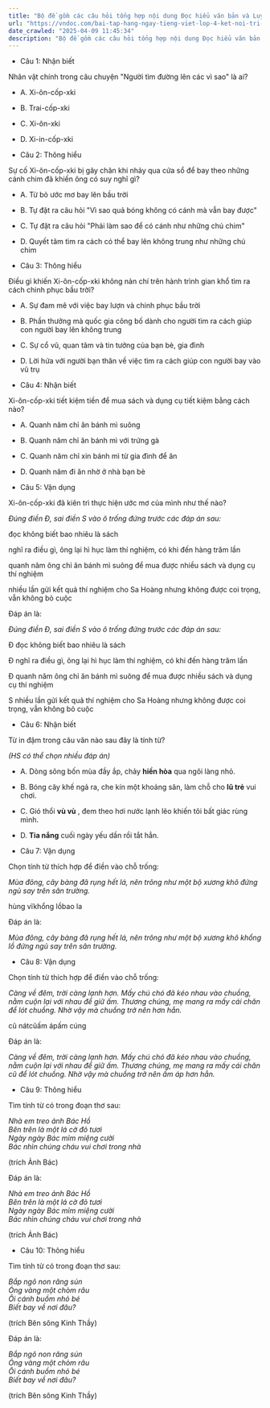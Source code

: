 ```yaml
---
title: "Bộ đề gồm các câu hỏi tổng hợp nội dung Đọc hiểu văn bản và Luyện từ và câu được học ở Tuần 13 trong chương trình Tiếng Việt lớp 4 Tập 1 Kết nối tri thức."
url: "https://vndoc.com/bai-tap-hang-ngay-tieng-viet-lop-4-ket-noi-tri-thuc-tuan-13-thu-4-332223"
date_crawled: "2025-04-09 11:45:34"
description: "Bộ đề gồm các câu hỏi tổng hợp nội dung Đọc hiểu văn bản và Luyện từ và câu được học ở Tuần 13 trong chương trình Tiếng Việt lớp 4 Tập 1 Kết nối tri thức."
---
```


* Câu 1:  Nhận biết

Nhân vật chính trong câu chuyện "Người tìm đường lên các vì sao" là ai?

  * A. Xi-ôn-cốp-xki 
  * B. Trai-cốp-xki 
  * C. Xi-ôn-xki 
  * D. Xi-in-cốp-xki 



* Câu 2:  Thông hiểu

Sự cố Xi-ôn-cốp-xki bị gãy chân khi nhảy qua cửa sổ để bay theo những cánh chim đã khiến ông có suy nghĩ gì?

  * A. Từ bỏ ước mơ bay lên bầu trời 
  * B. Tự đặt ra câu hỏi "Vì sao quả bóng không có cánh mà vẫn bay được" 
  * C. Tự đặt ra câu hỏi "Phải làm sao để có cánh như những chú chim" 
  * D. Quyết tâm tìm ra cách có thể bay lên không trung như những chú chim 



* Câu 3:  Thông hiểu

Điều gì khiến Xi-ôn-cốp-xki không nản chí trên hành trình gian khổ tìm ra cách chinh phục bầu trời?

  * A. Sự đam mê với việc bay lượn và chinh phục bầu trời 
  * B. Phần thưởng mà quốc gia công bố dành cho người tìm ra cách giúp con người bay lên không trung 
  * C. Sự cổ vũ, quan tâm và tin tưởng của bạn bè, gia đình 
  * D. Lời hứa với người bạn thân về việc tìm ra cách giúp con người bay vào vũ trụ 



* Câu 4:  Nhận biết

Xi-ôn-cốp-xki tiết kiệm tiền để mua sách và dụng cụ tiết kiệm bằng cách nào?

  * A. Quanh năm chỉ ăn bánh mì suông 
  * B. Quanh năm chỉ ăn bánh mì với trứng gà 
  * C. Quanh năm chỉ xin bánh mì từ gia đình để ăn 
  * D. Quanh năm đi ăn nhờ ở nhà bạn bè 



* Câu 5:  Vận dụng

Xi-ôn-cốp-xki đã kiên trì thực hiện ước mơ của mình như thế nào?

_Đúng điền Đ, sai điền S vào ô trống đứng trước các đáp án sau:_

đọc không biết bao nhiêu là sách

nghĩ ra điều gì, ông lại hì hục làm thí nghiệm, có khi đến hàng trăm lần

quanh năm ông chỉ ăn bánh mì suông để mua được nhiều sách và dụng cụ thí nghiệm

nhiều lần gửi kết quả thí nghiệm cho Sa Hoàng nhưng không được coi trọng, vẫn không bỏ cuộc

Đáp án là:

_Đúng điền Đ, sai điền S vào ô trống đứng trước các đáp án sau:_

Đ đọc không biết bao nhiêu là sách

Đ nghĩ ra điều gì, ông lại hì hục làm thí nghiệm, có khi đến hàng trăm lần

Đ quanh năm ông chỉ ăn bánh mì suông để mua được nhiều sách và dụng cụ thí nghiệm

S nhiều lần gửi kết quả thí nghiệm cho Sa Hoàng nhưng không được coi trọng, vẫn không bỏ cuộc

* Câu 6:  Nhận biết

Từ in đậm trong câu văn nào sau đây là tính từ?

_(HS có thể chọn nhiều đáp án)_

  * A. Dòng sông bốn mùa đầy ắp, chảy **hiền hòa** qua ngôi làng nhỏ. 
  * B. Bóng cây khế ngả ra, che kín một khoảng sân, làm chỗ cho **lũ trẻ** vui chơi. 
  * C. Gió thổi **vù vù** , đem theo hơi nước lạnh lẽo khiến tôi bất giác rùng mình. 
  * D. **Tia nắng** cuối ngày yếu dần rồi tắt hẳn. 



* Câu 7:  Vận dụng

Chọn tính từ thích hợp để điền vào chỗ trống:

_Mùa đông, cây bàng đã rụng hết lá, nên trông như một bộ xương khô đứng ngủ say trên sân trường._

hùng vĩkhổng lồbao la

Đáp án là:

_Mùa đông, cây bàng đã rụng hết lá, nên trông như một bộ xương khô khổng lồ đứng ngủ say trên sân trường._

* Câu 8:  Vận dụng

Chọn tính từ thích hợp để điền vào chỗ trống:

_Càng về đêm, trời càng lạnh hơn. Mấy chú chó đã kéo nhau vào chuồng, nằm cuộn lại với nhau để giữ ấm. Thương chúng, mẹ mang ra mấy cái chăn để lót chuồng. Nhờ vậy mà chuồng trở nên  hơn hẳn._

cũ nátcũấm ápấm cúng

Đáp án là:

_Càng về đêm, trời càng lạnh hơn. Mấy chú chó đã kéo nhau vào chuồng, nằm cuộn lại với nhau để giữ ấm. Thương chúng, mẹ mang ra mấy cái chăn cũ để lót chuồng. Nhờ vậy mà chuồng trở nên ấm áp hơn hẳn._

* Câu 9:  Thông hiểu

Tìm tính từ có trong đoạn thơ sau:

_Nhà em treo ảnh Bác Hồ_  
 _Bên trên là một lá cờ đỏ tươi_  
 _Ngày ngày Bác mỉm miệng cười_  
 _Bác nhìn chúng cháu vui chơi trong nhà_

(trích Ảnh Bác)

Đáp án là:

_Nhà em treo ảnh Bác Hồ_  
 _Bên trên là một lá cờ đỏ tươi_  
 _Ngày ngày Bác mỉm miệng cười_  
 _Bác nhìn chúng cháu vui chơi trong nhà_

(trích Ảnh Bác)

* Câu 10:  Thông hiểu

Tìm tính từ có trong đoạn thơ sau:

_Bắp ngô non răng sún_  
 _Óng vàng một chòm râu_  
 _Ôi cánh buồm nhỏ bé_  
 _Biết bay về nơi đâu?_

(trích Bên sông Kinh Thầy)

Đáp án là:

_Bắp ngô non răng sún_  
 _Óng vàng một chòm râu_  
 _Ôi cánh buồm nhỏ bé_  
 _Biết bay về nơi đâu?_

(trích Bên sông Kinh Thầy)
